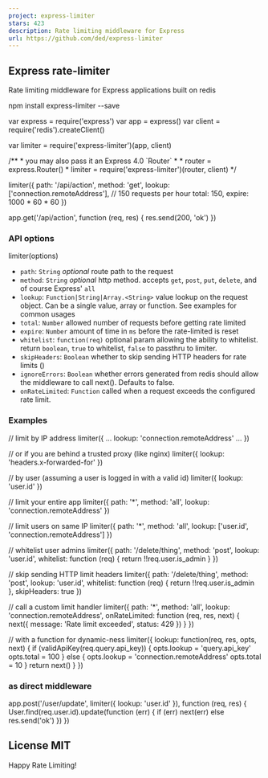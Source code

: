 ```yaml
---
project: express-limiter
stars: 423
description: Rate limiting middleware for Express
url: https://github.com/ded/express-limiter
---
```


Express rate-limiter
--------------------

Rate limiting middleware for Express applications built on redis

npm install express-limiter --save

var express \= require('express')
var app \= express()
var client \= require('redis').createClient()

var limiter \= require('express-limiter')(app, client)

/\*\*
 \* you may also pass it an Express 4.0 \`Router\`
 \*
 \* router = express.Router()
 \* limiter = require('express-limiter')(router, client)
 \*/

limiter({
  path: '/api/action',
  method: 'get',
  lookup: \['connection.remoteAddress'\],
  // 150 requests per hour
  total: 150,
  expire: 1000 \* 60 \* 60
})

app.get('/api/action', function (req, res) {
  res.send(200, 'ok')
})

### API options

limiter(options)

-   `path`: `String` _optional_ route path to the request
-   `method`: `String` _optional_ http method. accepts `get`, `post`, `put`, `delete`, and of course Express' `all`
-   `lookup`: `Function|String|Array.<String>` value lookup on the request object. Can be a single value, array or function. See examples for common usages
-   `total`: `Number` allowed number of requests before getting rate limited
-   `expire`: `Number` amount of time in `ms` before the rate-limited is reset
-   `whitelist`: `function(req)` optional param allowing the ability to whitelist. return `boolean`, `true` to whitelist, `false` to passthru to limiter.
-   `skipHeaders`: `Boolean` whether to skip sending HTTP headers for rate limits ()
-   `ignoreErrors`: `Boolean` whether errors generated from redis should allow the middleware to call next(). Defaults to false.
-   `onRateLimited`: `Function` called when a request exceeds the configured rate limit.

### Examples

// limit by IP address
limiter({
  ...
  lookup: 'connection.remoteAddress'
  ...
})

// or if you are behind a trusted proxy (like nginx)
limiter({
  lookup: 'headers.x-forwarded-for'
})

// by user (assuming a user is logged in with a valid id)
limiter({
  lookup: 'user.id'
})

// limit your entire app
limiter({
  path: '\*',
  method: 'all',
  lookup: 'connection.remoteAddress'
})

// limit users on same IP
limiter({
  path: '\*',
  method: 'all',
  lookup: \['user.id', 'connection.remoteAddress'\]
})

// whitelist user admins
limiter({
  path: '/delete/thing',
  method: 'post',
  lookup: 'user.id',
  whitelist: function (req) {
    return !!req.user.is\_admin
  }
})

// skip sending HTTP limit headers
limiter({
  path: '/delete/thing',
  method: 'post',
  lookup: 'user.id',
  whitelist: function (req) {
    return !!req.user.is\_admin
  },
  skipHeaders: true
})

// call a custom limit handler
limiter({
  path: '\*',
  method: 'all',
  lookup: 'connection.remoteAddress',
  onRateLimited: function (req, res, next) {
    next({ message: 'Rate limit exceeded', status: 429 })
  }
})

// with a function for dynamic-ness
limiter({
  lookup: function(req, res, opts, next) {
    if (validApiKey(req.query.api\_key)) {
      opts.lookup \= 'query.api\_key'
      opts.total \= 100
    } else {
      opts.lookup \= 'connection.remoteAddress'
      opts.total \= 10
    }
    return next()
  }
})

### as direct middleware

app.post('/user/update', limiter({ lookup: 'user.id' }), function (req, res) {
  User.find(req.user.id).update(function (err) {
    if (err) next(err)
    else res.send('ok')
  })
})

License MIT
-----------

Happy Rate Limiting!

